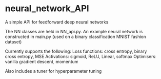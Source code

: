 # neural_network_API
A simple API for feedforward deep neural networks

The NN classes are held in NN_api.py. An example
neural network is constructed in main.py (used on 
a binary classification MNIST fashion dataset)

Currently supports the following:
  Loss functions: cross entropy, binary cross entropy,
  MSE
  Activations: sigmoid, ReLU, Linear, softmax
  Optimisers: vanilla gradient descent, momentum

Also includes a tuner for hyperparameter tuning

          
